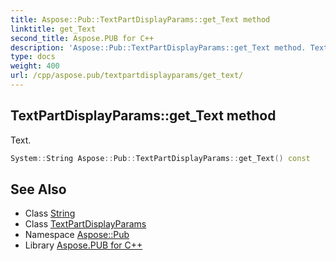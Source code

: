 ```yaml
---
title: Aspose::Pub::TextPartDisplayParams::get_Text method
linktitle: get_Text
second_title: Aspose.PUB for C++
description: 'Aspose::Pub::TextPartDisplayParams::get_Text method. Text in C++.'
type: docs
weight: 400
url: /cpp/aspose.pub/textpartdisplayparams/get_text/
---
```

## TextPartDisplayParams::get_Text method


Text.

```cpp
System::String Aspose::Pub::TextPartDisplayParams::get_Text() const
```

## See Also

* Class [String](../../../system/string/)
* Class [TextPartDisplayParams](../)
* Namespace [Aspose::Pub](../../)
* Library [Aspose.PUB for C++](../../../)
